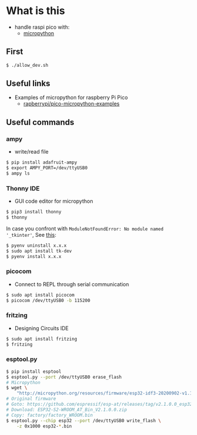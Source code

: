 # What is this

- handle raspi pico with:
  - [micropython](https://github.com/micropython/micropython)

## First

```bash
$ ./allow_dev.sh
```

## Useful links

- Examples of micropython for raspberry Pi Pico
  - [rapberrypi/pico-micropython-examples](https://github.com/raspberrypi/pico-micropython-examples)

## Useful commands

### ampy

- write/read file

```bash
$ pip install adafruit-ampy
$ export AMPY_PORT=/dev/ttyUSB0
$ ampy ls
```

### Thonny IDE

- GUI code editor for micropython

```bash
$ pip3 install thonny
$ thonny
```

In case you confront with `ModuleNotFoundError: No module named '_tkinter'`, See [this](https://stackoverflow.com/questions/26357567/cannot-import-tkinter-after-installing-python-3-with-pyenv#26358646):

```bash
$ pyenv uninstall x.x.x
$ sudo apt install tk-dev
$ pyenv install x.x.x
```

### picocom

- Connect to REPL through serial communication

```bash
$ sudo apt install picocom
$ picocom /dev/ttyUSB0 -b 115200
```

### fritzing

- Designing Circuits IDE

```bash
$ sudo apt install fritzing
$ fritzing
```

### esptool.py

```bash
$ pip install esptool
$ esptool.py --port /dev/ttyUSB0 erase_flash
# Micropython
$ wget \
    "http://micropython.org/resources/firmware/esp32-idf3-20200902-v1.13.bin"
# Original firmware
# Goto: https://github.com/espressif/esp-at/releases/tag/v2.1.0.0_esp32s2
# Download: ESP32-S2-WROOM_AT_Bin_V2.1.0.0.zip
# Copy: factory/factory_WROOM.bin
$ esptool.py --chip esp32 --port /dev/ttyUSB0 write_flash \
    -z 0x1000 esp32-*.bin
```
